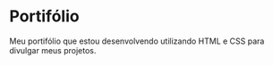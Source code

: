 # Portifólio
Meu portifólio que estou desenvolvendo utilizando HTML e CSS para divulgar meus projetos.
